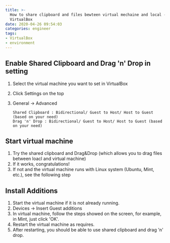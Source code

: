 ```yaml
---
title: >-
  How to share clipboard and files bewteen virtual mechaine and local -
  VirtualBox
date: 2020-04-26 09:54:03
categories: engineer
tags:
- VirtualBox
- environment
---
```


## Enable Shared Clipboard and Drag 'n' Drop in setting

1. Select the virtual machine you want to set in VirtualBox

2. Click Settings on the top

3. General -> Advanced

   ```
   Shared Clipboard : Bidirectional/ Guest to Host/ Host to Guest (based on your need)
   Drag 'n' Drop : Bidirectional/ Guest to Host/ Host to Guest (based on your need)
   ```

## Start virtual machine

1. Try the shared clipboard and Drag&Drop (which allows you to drag files between loacl and virtual machine)
2. If it works, congratulations!
3. If not and the virtual machine runs with Linux system (Ubuntu, Mint, etc.), see the following step

## Install Additions

1. Start the virtual machine if it is not already running.
2. Devices -> Insert Guest additions
3. In virtual machine, follow the steps showed on the screen, for example, in Mint, just click 'OK'.
4. Restart the virtual machine as requires.
5. After restarting, you should be able to use shared clipboard and drag 'n' drop.
